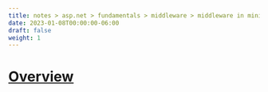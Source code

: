 ```yaml
---
title: notes > asp.net > fundamentals > middleware > middleware in minimal apis
date: 2023-01-08T00:00:00-06:00
draft: false
weight: 1
---
```


# [Overview](https://learn.microsoft.com/en-us/aspnet/core/fundamentals/minimal-apis/middleware?view=aspnetcore-7.0)
